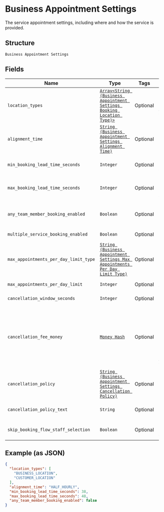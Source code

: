 
# Business Appointment Settings

The service appointment settings, including where and how the service is provided.

## Structure

`Business Appointment Settings`

## Fields

| Name | Type | Tags | Description |
|  --- | --- | --- | --- |
| `location_types` | [`Array<String (Business Appointment Settings Booking Location Type)>`](../../doc/models/business-appointment-settings-booking-location-type.md) | Optional | Types of the location allowed for bookings.<br>See [BusinessAppointmentSettingsBookingLocationType](../../#type-businessappointmentsettingsbookinglocationtype) for possible values |
| `alignment_time` | [`String (Business Appointment Settings Alignment Time)`](../../doc/models/business-appointment-settings-alignment-time.md) | Optional | Time units of a service duration for bookings. |
| `min_booking_lead_time_seconds` | `Integer` | Optional | The minimum lead time in seconds before a service can be booked. Bookings must be created at least this far ahead of the booking's starting time. |
| `max_booking_lead_time_seconds` | `Integer` | Optional | The maximum lead time in seconds before a service can be booked. Bookings must be created at most this far ahead of the booking's starting time. |
| `any_team_member_booking_enabled` | `Boolean` | Optional | Indicates whether a customer can choose from all available time slots and have a staff member assigned<br>automatically (`true`) or not (`false`). |
| `multiple_service_booking_enabled` | `Boolean` | Optional | Indicates whether a customer can book multiple services in a single online booking. |
| `max_appointments_per_day_limit_type` | [`String (Business Appointment Settings Max Appointments Per Day Limit Type)`](../../doc/models/business-appointment-settings-max-appointments-per-day-limit-type.md) | Optional | Types of daily appointment limits. |
| `max_appointments_per_day_limit` | `Integer` | Optional | The maximum number of daily appointments per team member or per location. |
| `cancellation_window_seconds` | `Integer` | Optional | The cut-off time in seconds for allowing clients to cancel or reschedule an appointment. |
| `cancellation_fee_money` | [`Money Hash`](../../doc/models/money.md) | Optional | Represents an amount of money. `Money` fields can be signed or unsigned.<br>Fields that do not explicitly define whether they are signed or unsigned are<br>considered unsigned and can only hold positive amounts. For signed fields, the<br>sign of the value indicates the purpose of the money transfer. See<br>[Working with Monetary Amounts](../../https://developer.squareup.com/docs/build-basics/working-with-monetary-amounts)<br>for more information. |
| `cancellation_policy` | [`String (Business Appointment Settings Cancellation Policy)`](../../doc/models/business-appointment-settings-cancellation-policy.md) | Optional | The category of the seller’s cancellation policy. |
| `cancellation_policy_text` | `String` | Optional | The free-form text of the seller's cancellation policy.<br>**Constraints**: *Maximum Length*: `65536` |
| `skip_booking_flow_staff_selection` | `Boolean` | Optional | Indicates whether customers has an assigned staff member (`true`) or can select s staff member of their choice (`false`). |

## Example (as JSON)

```json
{
  "location_types": [
    "BUSINESS_LOCATION",
    "CUSTOMER_LOCATION"
  ],
  "alignment_time": "HALF_HOURLY",
  "min_booking_lead_time_seconds": 38,
  "max_booking_lead_time_seconds": 48,
  "any_team_member_booking_enabled": false
}
```

